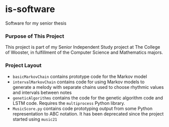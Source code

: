 # is-software #
Software for my senior thesis

### Purpose of This Project ###
This project is part of my Senior Independent Study project at The College of Wooster, in fulfillment of the Computer Science and Mathematics majors.

### Project Layout ###

* `basicMarkovChain` contains prototype code for the Markov model
* `intervalMarkovChain` contains code for using Markov models to generate a melody with separate chains used to choose rhythmic values and intervals between notes
* `geneticAlgorithms` contains the code for the genetic algorithm code and LSTM code. Requires the `multiprocess` Python library.
* `MusicScore.py` contains code prototyping output from some Python representation to ABC notation. It has been deprecated since the project started using `music21`
